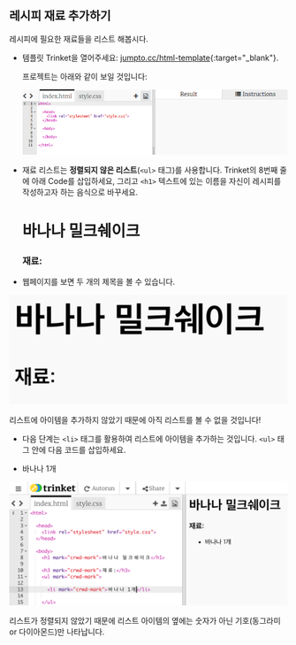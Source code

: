 ## 레시피 재료 추가하기

레시피에 필요한 재료들을 리스트 해봅시다.

+ 템플릿 Trinket을 열어주세요: [jumpto.cc/html-template](http://jumpto.cc/html-template){:target="_blank"}.
    
    프로젝트는 아래와 같이 보일 것입니다:
    
    ![스크린샷](images/recipe-starter.png)

+ 재료 리스트는 **정렬되지 않은 리스트**(`<ul>` 태그)를 사용합니다. Trinket의 8번째 줄에 아래 Code를 삽입하세요, 그리고 `<h1>` 텍스트에 있는 이름을 자신이 레시피를 작성하고자 하는 음식으로 바꾸세요.

    <h1>바나나 밀크쉐이크</h1>
    
    <h3>재료:</h3>
    
    <ul>
    
    </ul>
    

+ 웹페이지를 보면 두 개의 제목을 볼 수 있습니다.

![스크린샷](images/recipe-headings.png)

리스트에 아이템을 추가하지 않았기 때문에 아직 리스트를 볼 수 없을 것입니다!

+ 다음 단계는 `<li>` 태그를 활용하여 리스트에 아이템을 추가하는 것입니다. `<ul>` 태그 안에 다음 코드를 삽입하세요.

    <li>바나나 1개</li>
    

![스크린샷](images/recipe-ul.png)

리스트가 정렬되지 않았기 때문에 리스트 아이템의 옆에는 숫자가 아닌 기호(동그라미 or 다이아몬드)만 나타납니다.